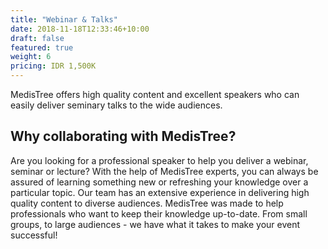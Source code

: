 ```yaml
---
title: "Webinar & Talks"
date: 2018-11-18T12:33:46+10:00
draft: false
featured: true
weight: 6
pricing: IDR 1,500K
---
```


MedisTree offers high quality content and excellent speakers who can easily
deliver seminary talks to the wide audiences.

## Why collaborating with MedisTree?

Are you looking for a professional speaker to help you deliver a webinar,
seminar or lecture? With the help of MedisTree experts, you can always be
assured of learning something new or refreshing your knowledge over a
particular topic. Our team has an extensive experience in delivering high
quality content to diverse audiences. MedisTree was made to help professionals
who want to keep their knowledge up-to-date. From small groups, to large
audiences - we have what it takes to make your event successful!

